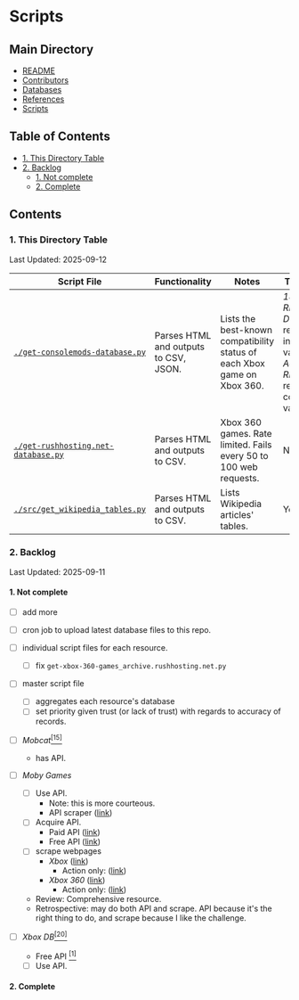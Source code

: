 # Scripts

## Main Directory

- [README](../README.md)
- [Contributors](../CONTRIBUTORS.md)
- [Databases](../databases/README.md)
- [References](../REFERENCES.md)
- [Scripts](./README.md)

## Table of Contents

- [1. This Directory Table](#1-this-directory-table)
- [2. Backlog](#2-backlog)
  - [1. Not complete](#2-not-complete)
  - [2. Complete](#2-complete)

## Contents

### 1. This Directory Table

Last Updated: 2025-09-12

| Script File | Functionality | Notes | Tested? |
| - | - | - | - |
| [`./get-consolemods-database.py`](./get-consolemods-database.py) | Parses HTML and outputs to CSV, JSON. | Lists the best-known compatibility status of each Xbox game on Xbox 360. | *187 Ride or Die* returns incorrect values. *Advent Rising* returns correct values. |
| [`./get-rushhosting.net-database.py`](./get-xbox-360-games_archive.rushhosting.net.py) | Parses HTML and outputs to CSV. | Xbox 360 games. Rate limited. Fails every 50 to 100 web requests. | No. |
| [`./src/get_wikipedia_tables.py`](./src/get_wikipedia_tables.py) | Parses HTML and outputs to CSV. | Lists Wikipedia articles' tables. | Yes. |

### 2. Backlog

Last Updated: 2025-09-11

#### 1. Not complete

- [ ] add more

- [ ] cron job to upload latest database files to this repo.

- [ ] individual script files for each resource.
  - [ ] fix `get-xbox-360-games_archive.rushhosting.net.py`

- [ ] master script file
  - [ ] aggregates each resource's database
  - [ ] set priority given trust (or lack of trust) with regards to accuracy of records.

- [ ] *Mobcat*[<sup>[15]</sup>](../REFERENCES.md#15)
  - has API.

- [ ] *Moby Games*
  - [ ] Use API.
    - Note: this is more courteous.
    - API scraper ([link](https://github.com/P-ogg/Game-details/blob/main/Mobygames_api.py))
  - [ ] Acquire API.
    - Paid API ([link](https://www.mobygames.com/api/subscribe/))
    - Free API ([link](https://www.mobygames.com/user/login/?next=%2Fsubscription-request-form))
  - [ ] scrape webpages
    - *Xbox* ([link](https://www.mobygames.com/game/platform:xbox/sort:title/page:1/))
      - Action only: ([link](https://www.mobygames.com/game/genre:action/platform:xbox/sort:title/page:1/))
    - *Xbox 360* ([link](https://www.mobygames.com/game/platform:xbox360/sort:title/page:1/))
      - Action only: ([link](https://www.mobygames.com/game/genre:action/platform:xbox360/sort:title/page:1/))
  - Review: Comprehensive resource.
  - Retrospective: may do both API and scrape. API because it's the right thing to do, and scrape because I like the challenge.

- [ ] *Xbox DB*[<sup>[20]</sup>](../REFERENCES.md#20)
  - Free API [<sup>[1]</sup>](../REFERENCES.md#1)
  - [ ] Use API.

#### 2. Complete